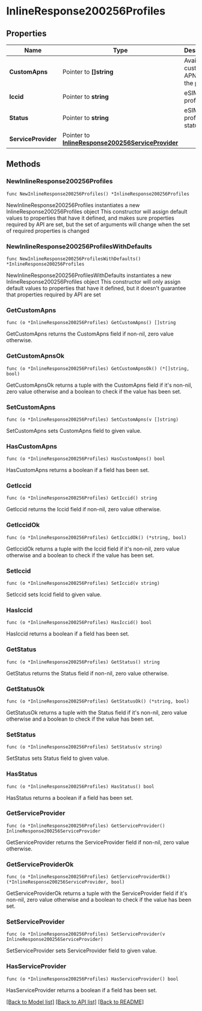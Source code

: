 # InlineResponse200256Profiles

## Properties

Name | Type | Description | Notes
------------ | ------------- | ------------- | -------------
**CustomApns** | Pointer to **[]string** | Available custom APNs for the profile | [optional] 
**Iccid** | Pointer to **string** | eSIM profile ID | [optional] 
**Status** | Pointer to **string** | eSIM profile status | [optional] 
**ServiceProvider** | Pointer to [**InlineResponse200256ServiceProvider**](InlineResponse200256ServiceProvider.md) |  | [optional] 

## Methods

### NewInlineResponse200256Profiles

`func NewInlineResponse200256Profiles() *InlineResponse200256Profiles`

NewInlineResponse200256Profiles instantiates a new InlineResponse200256Profiles object
This constructor will assign default values to properties that have it defined,
and makes sure properties required by API are set, but the set of arguments
will change when the set of required properties is changed

### NewInlineResponse200256ProfilesWithDefaults

`func NewInlineResponse200256ProfilesWithDefaults() *InlineResponse200256Profiles`

NewInlineResponse200256ProfilesWithDefaults instantiates a new InlineResponse200256Profiles object
This constructor will only assign default values to properties that have it defined,
but it doesn't guarantee that properties required by API are set

### GetCustomApns

`func (o *InlineResponse200256Profiles) GetCustomApns() []string`

GetCustomApns returns the CustomApns field if non-nil, zero value otherwise.

### GetCustomApnsOk

`func (o *InlineResponse200256Profiles) GetCustomApnsOk() (*[]string, bool)`

GetCustomApnsOk returns a tuple with the CustomApns field if it's non-nil, zero value otherwise
and a boolean to check if the value has been set.

### SetCustomApns

`func (o *InlineResponse200256Profiles) SetCustomApns(v []string)`

SetCustomApns sets CustomApns field to given value.

### HasCustomApns

`func (o *InlineResponse200256Profiles) HasCustomApns() bool`

HasCustomApns returns a boolean if a field has been set.

### GetIccid

`func (o *InlineResponse200256Profiles) GetIccid() string`

GetIccid returns the Iccid field if non-nil, zero value otherwise.

### GetIccidOk

`func (o *InlineResponse200256Profiles) GetIccidOk() (*string, bool)`

GetIccidOk returns a tuple with the Iccid field if it's non-nil, zero value otherwise
and a boolean to check if the value has been set.

### SetIccid

`func (o *InlineResponse200256Profiles) SetIccid(v string)`

SetIccid sets Iccid field to given value.

### HasIccid

`func (o *InlineResponse200256Profiles) HasIccid() bool`

HasIccid returns a boolean if a field has been set.

### GetStatus

`func (o *InlineResponse200256Profiles) GetStatus() string`

GetStatus returns the Status field if non-nil, zero value otherwise.

### GetStatusOk

`func (o *InlineResponse200256Profiles) GetStatusOk() (*string, bool)`

GetStatusOk returns a tuple with the Status field if it's non-nil, zero value otherwise
and a boolean to check if the value has been set.

### SetStatus

`func (o *InlineResponse200256Profiles) SetStatus(v string)`

SetStatus sets Status field to given value.

### HasStatus

`func (o *InlineResponse200256Profiles) HasStatus() bool`

HasStatus returns a boolean if a field has been set.

### GetServiceProvider

`func (o *InlineResponse200256Profiles) GetServiceProvider() InlineResponse200256ServiceProvider`

GetServiceProvider returns the ServiceProvider field if non-nil, zero value otherwise.

### GetServiceProviderOk

`func (o *InlineResponse200256Profiles) GetServiceProviderOk() (*InlineResponse200256ServiceProvider, bool)`

GetServiceProviderOk returns a tuple with the ServiceProvider field if it's non-nil, zero value otherwise
and a boolean to check if the value has been set.

### SetServiceProvider

`func (o *InlineResponse200256Profiles) SetServiceProvider(v InlineResponse200256ServiceProvider)`

SetServiceProvider sets ServiceProvider field to given value.

### HasServiceProvider

`func (o *InlineResponse200256Profiles) HasServiceProvider() bool`

HasServiceProvider returns a boolean if a field has been set.


[[Back to Model list]](../README.md#documentation-for-models) [[Back to API list]](../README.md#documentation-for-api-endpoints) [[Back to README]](../README.md)


